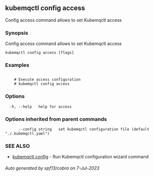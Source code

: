 ## kubemqctl config access

Config access command allows to set Kubemqctl access

### Synopsis

Config access command allows to set Kubemqctl access

```
kubemqctl config access [flags]
```

### Examples

```

	# Execute access configuration
	# kubemqctl config access

```

### Options

```
  -h, --help   help for access
```

### Options inherited from parent commands

```
      --config string   set kubemqctl configuration file (default "./.kubemqctl.yaml")
```

### SEE ALSO

* [kubemqctl config](kubemqctl_config.md)	 - Run Kubemqctl configuration wizard command

###### Auto generated by spf13/cobra on 7-Jul-2023
